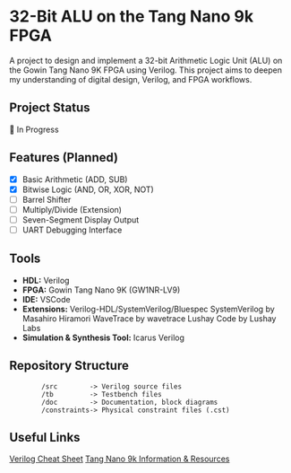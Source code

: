 # 32-Bit ALU on the Tang Nano 9k FPGA

A project to design and implement a 32-bit Arithmetic Logic Unit (ALU) on the Gowin Tang Nano 9K FPGA using Verilog. This project aims to deepen my understanding of digital design, Verilog, and FPGA workflows.

## Project Status
🚧 In Progress

## Features (Planned)
- [x] Basic Arithmetic (ADD, SUB)
- [x] Bitwise Logic (AND, OR, XOR, NOT)
- [ ] Barrel Shifter
- [ ] Multiply/Divide (Extension)
- [ ] Seven-Segment Display Output
- [ ] UART Debugging Interface

## Tools
- **HDL:** Verilog
- **FPGA:** Gowin Tang Nano 9K (GW1NR-LV9)
- **IDE:** VSCode
- **Extensions:**
        Verilog-HDL/SystemVerilog/Bluespec SystemVerilog by Masahiro Hiramori
        WaveTrace by wavetrace
        Lushay Code by Lushay Labs
- **Simulation & Synthesis Tool:** Icarus Verilog

## Repository Structure
```
        /src        -> Verilog source files
        /tb         -> Testbench files
        /doc        -> Documentation, block diagrams
        /constraints-> Physical constraint files (.cst)
```
## Useful Links
[Verilog Cheat Sheet](https://cheatsheetshero.com/user/all/476-verilog-cheatsheet.pdf)
[Tang Nano 9k Information & Resources](https://wiki.sipeed.com/hardware/en/tang/Tang-Nano-9K/Nano-9K.html)

